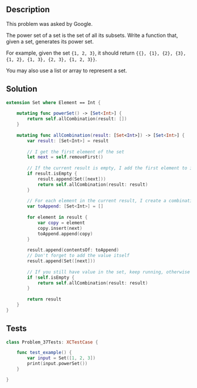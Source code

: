 ## Description

This problem was asked by Google.

The power set of a set is the set of all its subsets. Write a function that, given a set, generates its power set.

For example, given the set `{1, 2, 3}`, it should return `{{}, {1}, {2}, {3}, {1, 2}, {1, 3}, {2, 3}, {1, 2, 3}}`.

You may also use a list or array to represent a set.

## Solution


```swift
extension Set where Element == Int {
    
    mutating func powerSet() -> [Set<Int>] {
        return self.allCombination(result: [])
    }
    
    mutating func allCombination(result: [Set<Int>]) -> [Set<Int>] {
        var result: [Set<Int>] = result
        
        // I get the first element of the set
        let next = self.removeFirst()
        
        // If the current result is empty, I add the first element to it and re-iterate, this prevents from having a first duplicate case
        if result.isEmpty {
            result.append(Set([next]))
            return self.allCombination(result: result)
        }
        
        // For each element in the current result, I create a combination of the element with my `next` value. I store them in a temporary array of set to avoid concurrent modification of the original variable
        var toAppend: [Set<Int>] = []
        
        for element in result {
            var copy = element
            copy.insert(next)
            toAppend.append(copy)
        }
        
        result.append(contentsOf: toAppend)
        // Don't forget to add the value itself
        result.append(Set([next]))
        
        // If you still have value in the set, keep running, otherwise return the result
        if !self.isEmpty {
            return self.allCombination(result: result)
        }
        
        return result
    }
}
```

## Tests

```swift
class Problem_37Tests: XCTestCase {

    func test_example() {
        var input = Set([1, 2, 3])
        print(input.powerSet())
    }

}
```